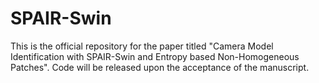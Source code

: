# SPAIR-Swin
This is the official repository for the paper titled "Camera Model Identification with SPAIR-Swin and Entropy based Non-Homogeneous Patches". Code will be released upon the acceptance of the manuscript.
